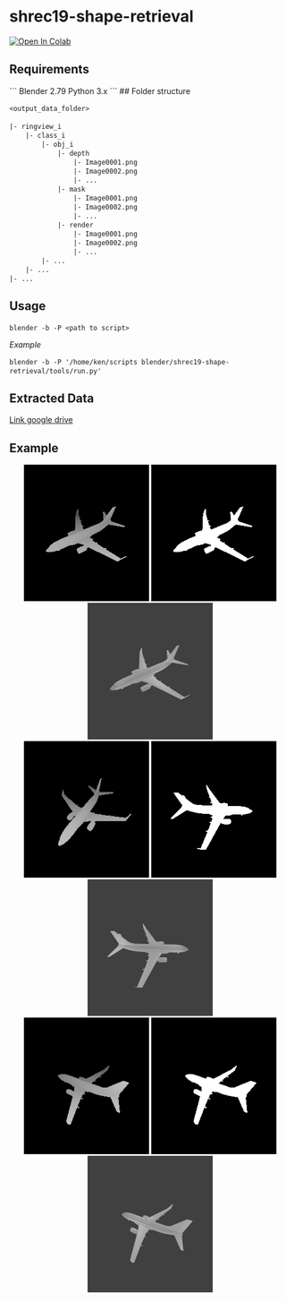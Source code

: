 # shrec19-shape-retrieval

</p>
<a href="https://colab.research.google.com/github/hcmus18120134/shrec19-shape-retrieval/blob/pytorch/src_torch/inference/shrec19_torch.ipynb">
  <img src="https://colab.research.google.com/assets/colab-badge.svg" alt="Open In Colab"/>
</a>

## Requirements
 


</p>
```
Blender 2.79
Python 3.x
```
## Folder structure

```
<output_data_folder>

|- ringview_i
	|- class_i
		|- obj_i			
			|- depth
				|- Image0001.png
				|- Image0002.png
				|- ...
			|- mask
				|- Image0001.png
				|- Image0002.png
				|- ...
			|- render
				|- Image0001.png
				|- Image0002.png
				|- ...
		|- ...
	|- ...
|- ...
```

## Usage
```
blender -b -P <path to script>
```
*Example*
```
blender -b -P '/home/ken/scripts blender/shrec19-shape-retrieval/tools/run.py'
```
## Extracted Data
[Link google drive](https://drive.google.com/drive/folders/1-JIGt7aIjtBkBxnA2kHeXaSDpMEhuno5?usp=sharing)

## Example 
<p align="center">
  <img src="example/data/output/ring0/0/plane/depth/Image0001.png">
  <img src="example/data/output/ring0/0/plane/mask/Image0001.png">
  <img src="example/data/output/ring0/0/plane/render/Image0001.png"> <br />
  <img src="example/data/output/ring0/0/plane/depth/Image0002.png">
  <img src="example/data/output/ring0/0/plane/mask/Image0006.png">
  <img src="example/data/output/ring0/0/plane/render/Image0006.png"> <br />
  <img src="example/data/output/ring0/0/plane/depth/Image0011.png">
  <img src="example/data/output/ring0/0/plane/mask/Image0011.png">
  <img src="example/data/output/ring0/0/plane/render/Image0011.png"> <br />
</p>

